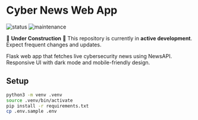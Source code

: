 # Cyber News Web App

![status](https://img.shields.io/badge/status-under_construction-orange)
![maintenance](https://img.shields.io/badge/maintenance-active-brightgreen)

🚧 **Under Construction**  🚧
This repository is currently in **active development**.  
Expect frequent changes and updates.  

Flask web app that fetches live cybersecurity news using NewsAPI.  
Responsive UI with dark mode and mobile-friendly design.  

## Setup

```bash
python3 -m venv .venv
source .venv/bin/activate
pip install -r requirements.txt
cp .env.sample .env
